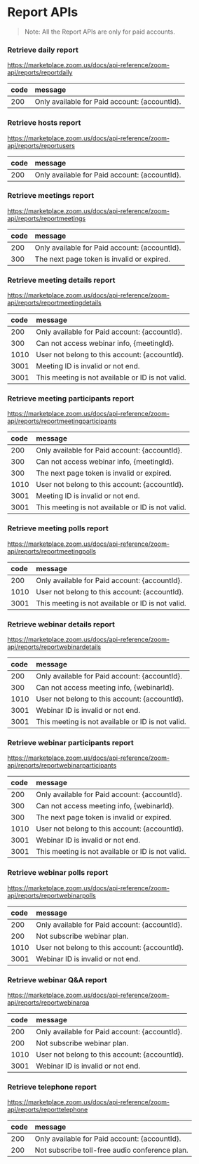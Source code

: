 # Report APIs

> Note: All the Report APIs are only for paid accounts.

### Retrieve daily report
https://marketplace.zoom.us/docs/api-reference/zoom-api/reports/reportdaily

| code | message                                       |
|:---- |:--------------------------------------------- |
| 200  | Only available for Paid account: {accountId}. | 

### Retrieve hosts report
https://marketplace.zoom.us/docs/api-reference/zoom-api/reports/reportusers

| code | message                                       |
|:---- |:--------------------------------------------- |
| 200  | Only available for Paid account: {accountId}. | 

### Retrieve meetings report
https://marketplace.zoom.us/docs/api-reference/zoom-api/reports/reportmeetings

| code | message                                       |
|:---- |:--------------------------------------------- |
| 200  | Only available for Paid account: {accountId}. | 
| 300  | The next page token is invalid or expired.    |

### Retrieve meeting details report
https://marketplace.zoom.us/docs/api-reference/zoom-api/reports/reportmeetingdetails

| code | message                                           |
|:---- |:------------------------------------------------- |
| 200  | Only available for Paid account: {accountId}.     |
| 300  | Can not access webinar info, {meetingId}.         | 
| 1010 | User not belong to this account: {accountId}.     |
| 3001 | Meeting ID is invalid or not end.                 |
| 3001 | This meeting is not available or ID is not valid. |

### Retrieve meeting participants report
https://marketplace.zoom.us/docs/api-reference/zoom-api/reports/reportmeetingparticipants

| code | message                                           |
|:---- |:------------------------------------------------- |
| 200  | Only available for Paid account: {accountId}.     |
| 300  | Can not access webinar info, {meetingId}.         | 
| 300  | The next page token is invalid or expired.        |
| 1010 | User not belong to this account: {accountId}.     |
| 3001 | Meeting ID is invalid or not end.                 |
| 3001 | This meeting is not available or ID is not valid. |


### Retrieve meeting polls report
https://marketplace.zoom.us/docs/api-reference/zoom-api/reports/reportmeetingpolls

| code | message                                           |
|:---- |:------------------------------------------------- |
| 200  | Only available for Paid account: {accountId}.     |
| 1010 | User not belong to this account: {accountId}.     |
| 3001 | This meeting is not available or ID is not valid. |


### Retrieve webinar details report
https://marketplace.zoom.us/docs/api-reference/zoom-api/reports/reportwebinardetails

| code | message                                           |
|:---- |:------------------------------------------------- |
| 200  | Only available for Paid account: {accountId}.     |
| 300  | Can not access meeting info, {webinarId}.         | 
| 1010 | User not belong to this account: {accountId}.     |
| 3001 | Webinar ID is invalid or not end.                 |
| 3001 | This meeting is not available or ID is not valid. |


### Retrieve webinar participants report
https://marketplace.zoom.us/docs/api-reference/zoom-api/reports/reportwebinarparticipants

| code | message                                           |
|:---- |:------------------------------------------------- |
| 200  | Only available for Paid account: {accountId}.     |
| 300  | Can not access meeting info, {webinarId}.         | 
| 300  | The next page token is invalid or expired.        |
| 1010 | User not belong to this account: {accountId}.     |
| 3001 | Webinar ID is invalid or not end.                 |
| 3001 | This meeting is not available or ID is not valid. |


### Retrieve webinar polls report
https://marketplace.zoom.us/docs/api-reference/zoom-api/reports/reportwebinarpolls

| code | message                                       |
|:---- |:--------------------------------------------- |
| 200  | Only available for Paid account: {accountId}. |
| 200  | Not subscribe webinar plan.                   | 
| 1010 | User not belong to this account: {accountId}. |
| 3001 | Webinar ID is invalid or not end.             |

### Retrieve webinar Q&A report
https://marketplace.zoom.us/docs/api-reference/zoom-api/reports/reportwebinarqa

| code | message                                       |
|:---- |:--------------------------------------------- |
| 200  | Only available for Paid account: {accountId}. |
| 200  | Not subscribe webinar plan.                   | 
| 1010 | User not belong to this account: {accountId}. |
| 3001 | Webinar ID is invalid or not end.             |

### Retrieve telephone report
https://marketplace.zoom.us/docs/api-reference/zoom-api/reports/reporttelephone

| code | message                                        |
|:---- |:---------------------------------------------- |
| 200  | Only available for Paid account: {accountId}.  |
| 200  | Not subscribe toll-free audio conference plan. | 
